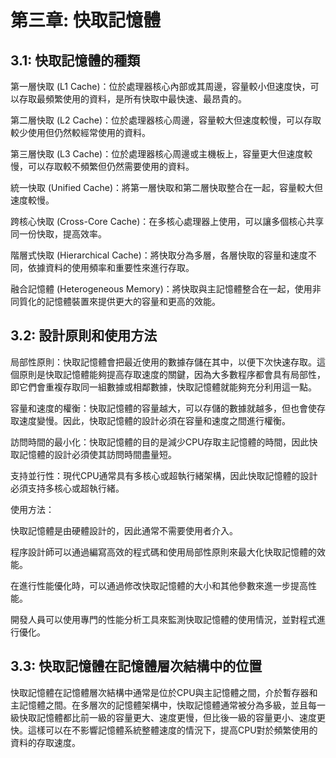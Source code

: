 # 第三章: 快取記憶體
## 3.1: 快取記憶體的種類
第一層快取 (L1 Cache)：位於處理器核心內部或其周邊，容量較小但速度快，可以存取最頻繁使用的資料，是所有快取中最快速、最昂貴的。

第二層快取 (L2 Cache)：位於處理器核心周邊，容量較大但速度較慢，可以存取較少使用但仍然較經常使用的資料。

第三層快取 (L3 Cache)：位於處理器核心周邊或主機板上，容量更大但速度較慢，可以存取較不頻繁但仍然需要使用的資料。

統一快取 (Unified Cache)：將第一層快取和第二層快取整合在一起，容量較大但速度較慢。

跨核心快取 (Cross-Core Cache)：在多核心處理器上使用，可以讓多個核心共享同一份快取，提高效率。

階層式快取 (Hierarchical Cache)：將快取分為多層，各層快取的容量和速度不同，依據資料的使用頻率和重要性來進行存取。

融合記憶體 (Heterogeneous Memory)：將快取與主記憶體整合在一起，使用非同質化的記憶體裝置來提供更大的容量和更高的效能。

## 3.2: 設計原則和使用方法
局部性原則：快取記憶體會把最近使用的數據存儲在其中，以便下次快速存取。這個原則是快取記憶體能夠提高存取速度的關鍵，因為大多數程序都會具有局部性，即它們會重複存取同一組數據或相鄰數據，快取記憶體就能夠充分利用這一點。

容量和速度的權衡：快取記憶體的容量越大，可以存儲的數據就越多，但也會使存取速度變慢。因此，快取記憶體的設計必須在容量和速度之間進行權衡。

訪問時間的最小化：快取記憶體的目的是減少CPU存取主記憶體的時間，因此快取記憶體的設計必須使其訪問時間盡量短。

支持並行性：現代CPU通常具有多核心或超執行緒架構，因此快取記憶體的設計必須支持多核心或超執行緒。

使用方法：

快取記憶體是由硬體設計的，因此通常不需要使用者介入。

程序設計師可以通過編寫高效的程式碼和使用局部性原則來最大化快取記憶體的效能。

在進行性能優化時，可以通過修改快取記憶體的大小和其他參數來進一步提高性能。

開發人員可以使用專門的性能分析工具來監測快取記憶體的使用情況，並對程式進行優化。

## 3.3: 快取記憶體在記憶體層次結構中的位置
快取記憶體在記憶體層次結構中通常是位於CPU與主記憶體之間，介於暫存器和主記憶體之間。在多層次的記憶體架構中，快取記憶體通常被分為多級，並且每一級快取記憶體都比前一級的容量更大、速度更慢，但比後一級的容量更小、速度更快。這樣可以在不影響記憶體系統整體速度的情況下，提高CPU對於頻繁使用的資料的存取速度。

